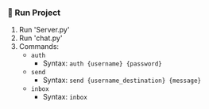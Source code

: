 ### 🚀 Run Project

1. Run 'Server.py'
2. Run 'chat.py'
3. Commands:
   - `auth`
     - Syntax: `auth {username} {password}`
   - `send`
     - Syntax: `send {username_destination} {message}`
   - `inbox`
     - Syntax: `inbox`